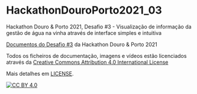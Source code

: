 # HackathonDouroPorto2021_03
Hackathon Douro &amp; Porto 2021, Desafio #3 - Visualização de informação da gestão de água na vinha através de interface simples e intuitiva


[Documentos do Desafio #3](docs/index.md) da Hackathon Douro &amp; Porto 2021


Todos os ficheiros de documentação, imagens e vídeos estão licenciados através da [Creative Commons Attribution 4.0 International License](http://creativecommons.org/licenses/by/4.0/>)

Mais detalhes em [LICENSE](LICENSE).

[![CC BY 4.0](https://i.creativecommons.org/l/by/4.0/88x31.png)](http://creativecommons.org/licenses/by/4.0/)

